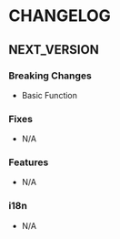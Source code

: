 # CHANGELOG

## NEXT_VERSION

### Breaking Changes

- Basic Function

### Fixes

- N/A

### Features

- N/A

### i18n

- N/A
